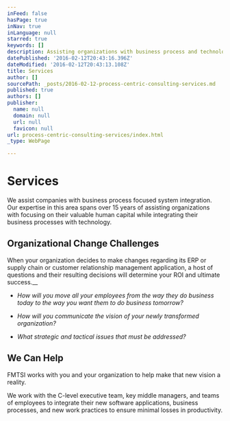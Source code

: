 ```yaml
---
inFeed: false
hasPage: true
inNav: true
inLanguage: null
starred: true
keywords: []
description: Assisting organizations with business process and technology integration
datePublished: '2016-02-12T20:43:16.396Z'
dateModified: '2016-02-12T20:43:13.108Z'
title: Services
author: []
sourcePath: _posts/2016-02-12-process-centric-consulting-services.md
published: true
authors: []
publisher:
  name: null
  domain: null
  url: null
  favicon: null
url: process-centric-consulting-services/index.html
_type: WebPage

---
```

# Services

We assist companies with business process focused system integration. Our 
expertise in this area spans  over 15 years of assisting organizations with focusing on their valuable human capital while integrating their business processes with technology.

## Organizational Change Challenges

When your organization decides to make changes regarding its ERP or supply chain or customer relationship management 
application, a host of questions and their resulting decisions will determine your ROI and ultimate success.__

* _How will you move all your employees from the way they do business today to the way you want them to do business tomorrow?_

* _How will you communicate the vision of your newly transformed organization?_

* _What strategic and tactical issues that must be addressed?_

## We Can Help

FMTSI works with you and your organization to help make that new vision a reality.

We work with the C-level executive team, key middle managers, and 
teams of employees to integrate their new software applications, 
business processes, and new work practices to ensure minimal losses in 
productivity.